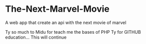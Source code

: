# The-Next-Marvel-Movie

A web app that create an api with the next movie of marvel

Ty so much to Midu for teach me the bases of PHP
Ty for GITHUB education...
This will continue 